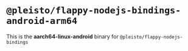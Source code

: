 # `@pleisto/flappy-nodejs-bindings-android-arm64`

This is the **aarch64-linux-android** binary for `@pleisto/flappy-nodejs-bindings`
